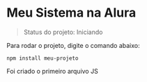 # Meu Sistema na Alura

> Status do projeto: Iniciando

Para rodar o projeto, digite o comando abaixo:
```
npm install meu-projeto
```

Foi criado o primeiro arquivo JS
